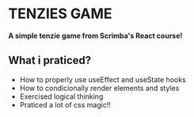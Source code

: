 # TENZIES GAME

**A simple tenzie game from Scrimba's React course!**

## What i praticed?

- How to properly use useEffect and useState hooks
- How to condicionally render elements and styles
- Exercised logical thinking
- Praticed a lot of css magic!!

